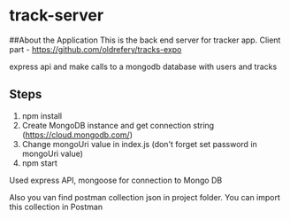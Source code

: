 # track-server
##About the Application
This is the back end server for tracker app.
Client part - https://github.com/oldrefery/tracks-expo

express api and make calls to a mongodb database with users and tracks

## **Steps**
1. npm install
2. Create MongoDB instance and get connection string (https://cloud.mongodb.com/)
3. Change mongoUri value in index.js (don't forget set password in mongoUri value)
4. npm start 

Used express API, mongoose for connection to Mongo DB

Also you van find postman collection json in project folder. You can import this collection in Postman 
